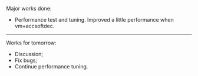 Major works done:
  * Performance test and tuning. Improved a little performance when vm+accsoftdec.

---

Works for tomorrow:
  * Discussion;
  * Fix bugs;
  * Continue performance tuning.